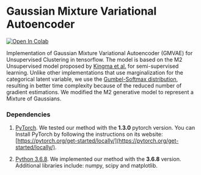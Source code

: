 # Gaussian Mixture Variational Autoencoder

[![Open In Colab](https://colab.research.google.com/assets/colab-badge.svg)](https://colab.research.google.com/drive/1jGOAgwleppSMtUsr7XaldRNBbiwBMhxd)

Implementation of Gaussian Mixture Variational Autoencoder (GMVAE) for Unsupervised Clustering in tensorflow. The model is based on the M2 Unsupervised model proposed by [Kingma et al.](https://arxiv.org/pdf/1406.5298) for semi-supervised learning. Unlike other implementations that use marginalization for the categorical latent variable, we use the [Gumbel-Softmax distribution](https://arxiv.org/pdf/1611.01144), resulting in better time complexity because of the reduced number of gradient estimations. We modified the M2 generative model to represent a Mixture of Gaussians.

### Dependencies

1. [PyTorch](https://pytorch.org/). We tested our method with the **1.3.0** pytorch version. You can Install PyTorch by following the instructions on its website: [https://pytorch.org/get-started/locally/](https://pytorch.org/get-started/locally/).

2. [Python 3.6.8](https://www.python.org/downloads/). We implemented our method with the **3.6.8** version. Additional libraries include: numpy, scipy and matplotlib.
